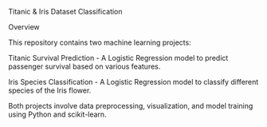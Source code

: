 Titanic & Iris Dataset Classification

Overview

This repository contains two machine learning projects:

Titanic Survival Prediction - A Logistic Regression model to predict passenger survival based on various features.

Iris Species Classification - A Logistic Regression model to classify different species of the Iris flower.

Both projects involve data preprocessing, visualization, and model training using Python and scikit-learn.
